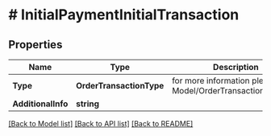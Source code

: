 # # InitialPaymentInitialTransaction


## Properties 


Name | Type | Description | Notes
------------ | ------------- | ------------- | -------------
**Type**| **OrderTransactionType** |  for more information please, see Model/OrderTransactionType.php  | [optional]
**AdditionalInfo**| **string** |   | [optional]


[[Back to Model list]](../../README.md#models) [[Back to API list]](../../README.md#endpoints) [[Back to README]](../../README.md)

